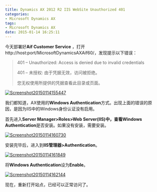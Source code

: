 ```yaml
---
title: Dynamics AX 2012 R2 IIS WebSite Unauthorized 401
categories:
- Microsoft Dynamics AX
tags:
- Microsoft Dynamics AX
date: 2015-01-14 16:25:11
---
```


今天部署好**Aif Customer Service** ，打开http://host:port/MicrosoftDynamicsAXAif60/，发现提示以下错误：

> 401 &#8211; Unauthorized: Access is denied due to invalid credentials
>
> 401 &#8211; 未授权: 由于凭据无效，访问被拒绝。
>
> 您无权使用所提供的凭据查看此目录或页面。

[![Screenshot20150114155447](http://reinhardhsu.com/wp-content/uploads/2015/01/Screenshot20150114155447.jpg)](http://reinhardhsu.com/wp-content/uploads/2015/01/Screenshot20150114155447.jpg)

我们都知道，AX使用的**Windows Authentication**方式。出现上面的错误的原因，是因为IIS中的Windows身份认证没有启用。

首先进入**Server Manager&gt;Roles&gt;Web Server(IIS)**中，查看**Windows Authentication**是否安装。如果没有安装，需要安装。

[![Screenshot20150114160730](http://reinhardhsu.com/wp-content/uploads/2015/01/Screenshot20150114160730.jpg)](http://reinhardhsu.com/wp-content/uploads/2015/01/Screenshot20150114160730.jpg)

安装完毕后，进入到**IIS管理器&gt;Authentication**。

[![Screenshot20150114161849](http://reinhardhsu.com/wp-content/uploads/2015/01/Screenshot20150114161849.jpg)](http://reinhardhsu.com/wp-content/uploads/2015/01/Screenshot20150114161849.jpg)

将**Windows Authentication**设为**Enable**。

[![Screenshot20150114162144](http://reinhardhsu.com/wp-content/uploads/2015/01/Screenshot20150114162144.jpg)](http://reinhardhsu.com/wp-content/uploads/2015/01/Screenshot20150114162144.jpg)

现在，重新打开站点，已经可以正常访问了。

&nbsp;

&nbsp;
